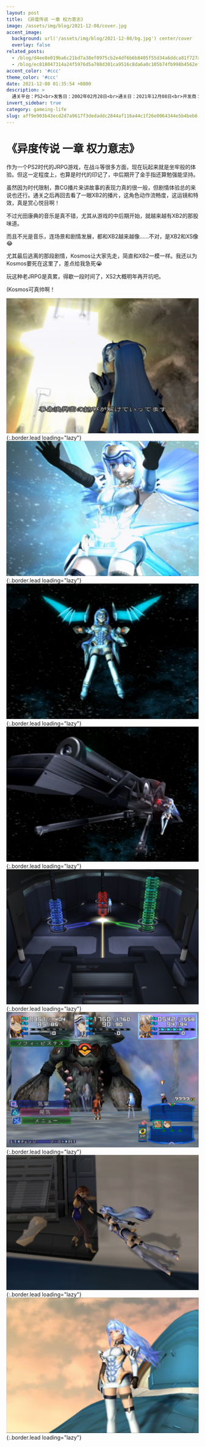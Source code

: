 ```yaml
---
layout: post
title: 《异度传说 一章 权力意志》
image: /assets/img/blog/2021-12-08/cover.jpg
accent_image: 
  background: url('/assets/img/blog/2021-12-08/bg.jpg') center/cover
  overlay: false
related_posts:
  - /blog/d4ee8e019ba6c21bd7a38ef0975cb2e4df6b6b8405f55d34a6ddca81f727aa25/
  - /blog/ec818047314a24f5976d5a708d301ca9516c8da6a0c105b74fb998b4562efbda/
accent_color: '#ccc'
theme_color: '#ccc'
date: 2021-12-08 01:35:54 +0800
description: >
  通关平台：PS2<br>发售日：2002年02月28日<br>通关日：2021年12月08日<br>开发商：Monolith Soft<br>发行商：南梦宫<br>个人评分：78
invert_sidebar: true
category: gameing-life
slug: aff9e903b43ecd2d7a9617f3dedaddc2844af116a44c1f26e0064344e5b4beb6
---
```


# 《异度传说 一章 权力意志》

作为一个PS2时代的JRPG游戏，在战斗等很多方面，现在玩起来就是坐牢般的体验。但这一定程度上，也算是时代的印记了，中后期开了金手指还算勉强能坚持。

虽然因为时代限制，靠CG播片来讲故事的表现力真的很一般，但剧情体验总的来说也还行。通关之后再回去看了一眼XB2的播片，这角色动作流畅度，这运镜和特效，真是赏心悦目啊！

不过光田康典的音乐是真不错，尤其从游戏的中后期开始，就越来越有XB2的那股味道。

而且不光是音乐，连场景和剧情发展，都和XB2越来越像......不对，是XB2和XS像😂

尤其最后逃离的那段剧情，Kosmos让大家先走，简直和XB2一模一样。我还以为Kosmos要死在这里了，差点给我急死😭

玩这种老JRPG是真累，得歇一段时间了，XS2大概明年再开坑吧。

(Kosmos可真帅啊！

![](/assets/img/blog/2021-12-08/1.jpg){:.border.lead loading="lazy"}
![](/assets/img/blog/2021-12-08/2.jpg){:.border.lead loading="lazy"}
![](/assets/img/blog/2021-12-08/3.jpg){:.border.lead loading="lazy"}
![](/assets/img/blog/2021-12-08/4.jpg){:.border.lead loading="lazy"}
![](/assets/img/blog/2021-12-08/5.jpg){:.border.lead loading="lazy"}
![](/assets/img/blog/2021-12-08/6.jpg){:.border.lead loading="lazy"}
![](/assets/img/blog/2021-12-08/7.jpg){:.border.lead loading="lazy"}
![](/assets/img/blog/2021-12-08/8.jpg){:.border.lead loading="lazy"}


